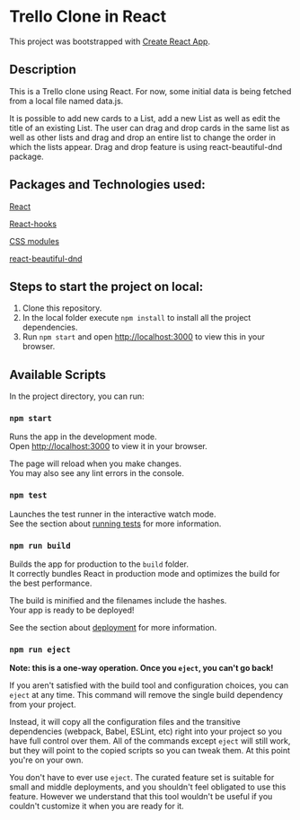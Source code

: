 # Trello Clone in React

This project was bootstrapped with [Create React App](https://github.com/facebook/create-react-app).

## Description

This is a Trello clone using React. For now, some initial data is being fetched from a local file named data.js. 

It is possible to add new cards to a List, add a new List as well as edit the title of an existing List.
The user can drag and drop cards in the same list as well as other lists and drag and drop an entire list to change the order in which the lists appear. Drag and drop feature is using react-beautiful-dnd package.

## Packages and Technologies used:

[React](https://reactjs.org/docs/getting-started.html)

[React-hooks](https://reactjs.org/docs/hooks-intro.html)

[CSS modules](https://create-react-app.dev/docs/adding-a-css-modules-stylesheet/)

[react-beautiful-dnd](https://www.npmjs.com/package/react-beautiful-dnd)

## Steps to start the project on local:

1. Clone this repository.
2. In the local folder execute `npm install` to install all the project dependencies.
3. Run `npm start` and open [http://localhost:3000](http://localhost:3000) to view this in your browser.



## Available Scripts

In the project directory, you can run:

### `npm start`

Runs the app in the development mode.\
Open [http://localhost:3000](http://localhost:3000) to view it in your browser.

The page will reload when you make changes.\
You may also see any lint errors in the console.

### `npm test`

Launches the test runner in the interactive watch mode.\
See the section about [running tests](https://facebook.github.io/create-react-app/docs/running-tests) for more information.

### `npm run build`

Builds the app for production to the `build` folder.\
It correctly bundles React in production mode and optimizes the build for the best performance.

The build is minified and the filenames include the hashes.\
Your app is ready to be deployed!

See the section about [deployment](https://facebook.github.io/create-react-app/docs/deployment) for more information.

### `npm run eject`

**Note: this is a one-way operation. Once you `eject`, you can't go back!**

If you aren't satisfied with the build tool and configuration choices, you can `eject` at any time. This command will remove the single build dependency from your project.

Instead, it will copy all the configuration files and the transitive dependencies (webpack, Babel, ESLint, etc) right into your project so you have full control over them. All of the commands except `eject` will still work, but they will point to the copied scripts so you can tweak them. At this point you're on your own.

You don't have to ever use `eject`. The curated feature set is suitable for small and middle deployments, and you shouldn't feel obligated to use this feature. However we understand that this tool wouldn't be useful if you couldn't customize it when you are ready for it.
